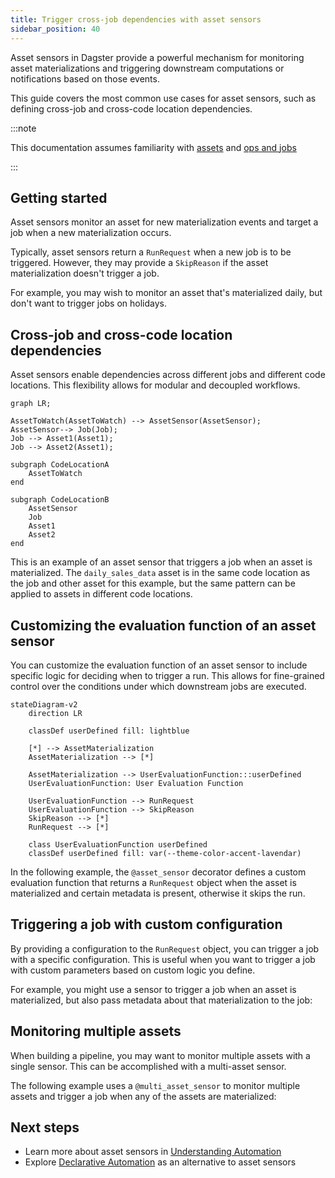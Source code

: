 ```yaml
---
title: Trigger cross-job dependencies with asset sensors
sidebar_position: 40
---
```


Asset sensors in Dagster provide a powerful mechanism for monitoring asset materializations and triggering downstream computations or notifications based on those events.

This guide covers the most common use cases for asset sensors, such as defining cross-job and cross-code location dependencies.

:::note

This documentation assumes familiarity with [assets](/guides/build/create-asset-pipelines/assets-concepts/index.md) and [ops and jobs](/guides/build/ops-jobs)

:::

## Getting started

Asset sensors monitor an asset for new materialization events and target a job when a new materialization occurs.

Typically, asset sensors return a `RunRequest` when a new job is to be triggered. However, they may provide a `SkipReason` if the asset materialization doesn't trigger a job.

For example, you may wish to monitor an asset that's materialized daily, but don't want to trigger jobs on holidays.

## Cross-job and cross-code location dependencies

Asset sensors enable dependencies across different jobs and different code locations. This flexibility allows for modular and decoupled workflows.

```mermaid
graph LR;

AssetToWatch(AssetToWatch) --> AssetSensor(AssetSensor);
AssetSensor--> Job(Job);
Job --> Asset1(Asset1);
Job --> Asset2(Asset1);

subgraph CodeLocationA
    AssetToWatch
end

subgraph CodeLocationB
    AssetSensor
    Job
    Asset1
    Asset2
end
```

This is an example of an asset sensor that triggers a job when an asset is materialized. The `daily_sales_data` asset is in the same code location as the job and other asset for this example, but the same pattern can be applied to assets in different code locations.

<CodeExample filePath="guides/automation/simple-asset-sensor-example.py" language="python" />

## Customizing the evaluation function of an asset sensor

You can customize the evaluation function of an asset sensor to include specific logic for deciding when to trigger a run. This allows for fine-grained control over the conditions under which downstream jobs are executed.

```mermaid
stateDiagram-v2
    direction LR

    classDef userDefined fill: lightblue

    [*] --> AssetMaterialization
    AssetMaterialization --> [*]

    AssetMaterialization --> UserEvaluationFunction:::userDefined
    UserEvaluationFunction: User Evaluation Function

    UserEvaluationFunction --> RunRequest
    UserEvaluationFunction --> SkipReason
    SkipReason --> [*]
    RunRequest --> [*]

    class UserEvaluationFunction userDefined
    classDef userDefined fill: var(--theme-color-accent-lavendar)
```

In the following example, the `@asset_sensor` decorator defines a custom evaluation function that returns a `RunRequest` object when the asset is materialized and certain metadata is present, otherwise it skips the run.

<CodeExample filePath="guides/automation/asset-sensor-custom-eval.py" language="python"/>

## Triggering a job with custom configuration

By providing a configuration to the `RunRequest` object, you can trigger a job with a specific configuration. This is useful when you want to trigger a job with custom parameters based on custom logic you define.

For example, you might use a sensor to trigger a job when an asset is materialized, but also pass metadata about that materialization to the job:

<CodeExample filePath="guides/automation/asset-sensor-with-config.py" language="python" />

## Monitoring multiple assets

When building a pipeline, you may want to monitor multiple assets with a single sensor. This can be accomplished with a multi-asset sensor.

The following example uses a `@multi_asset_sensor` to monitor multiple assets and trigger a job when any of the assets are materialized:

<CodeExample filePath="guides/automation/multi-asset-sensor.py" language="python" />

## Next steps

- Learn more about asset sensors in [Understanding Automation](/guides/automate)
- Explore [Declarative Automation](/guides/automate/declarative-automation) as an alternative to asset sensors
